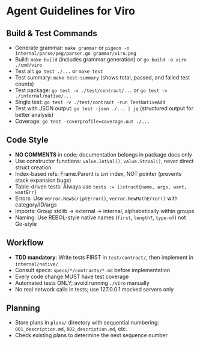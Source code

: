 # Agent Guidelines for Viro

## Build & Test Commands
- Generate grammar: `make grammar` or `pigeon -o internal/parse/peg/parser.go grammar/viro.peg`
- Build: `make build` (includes grammar generation) or `go build -o viro ./cmd/viro`
- Test all: `go test ./...` or `make test`
- Test summary: `make test-summary` (shows total, passed, and failed test counts)
- Test package: `go test -v ./test/contract/...` or `go test -v ./internal/native/...`
- Single test: `go test -v ./test/contract -run TestNativeAdd`
- Test with JSON output: `go test -json ./... | jq` (structured output for better analysis)
- Coverage: `go test -coverprofile=coverage.out ./...`

## Code Style
- **NO COMMENTS** in code; documentation belongs in package docs only
- Use constructor functions: `value.IntVal()`, `value.StrVal()`, never direct struct creation
- Index-based refs: Frame.Parent is `int` index, NOT pointer (prevents stack expansion bugs)
- Table-driven tests: Always use `tests := []struct{name, args, want, wantErr}`
- Errors: Use `verror.NewScriptError()`, `verror.NewMathError()` with category/ID/args
- Imports: Group stdlib → external → internal, alphabetically within groups
- Naming: Use REBOL-style native names (`first`, `length?`, `type-of`) not Go-style

## Workflow
- **TDD mandatory**: Write tests FIRST in `test/contract/`, then implement in `internal/native/`
- Consult specs: `specs/*/contracts/*.md` before implementation
- Every code change MUST have test coverage
- Automated tests ONLY; avoid running `./viro` manually
- No real network calls in tests; use 127.0.0.1 mocked servers only

## Planning
- Store plans in `plans/` directory with sequential numbering: `001_description.md`, `002_description.md`, etc.
- Check existing plans to determine the next sequence number
